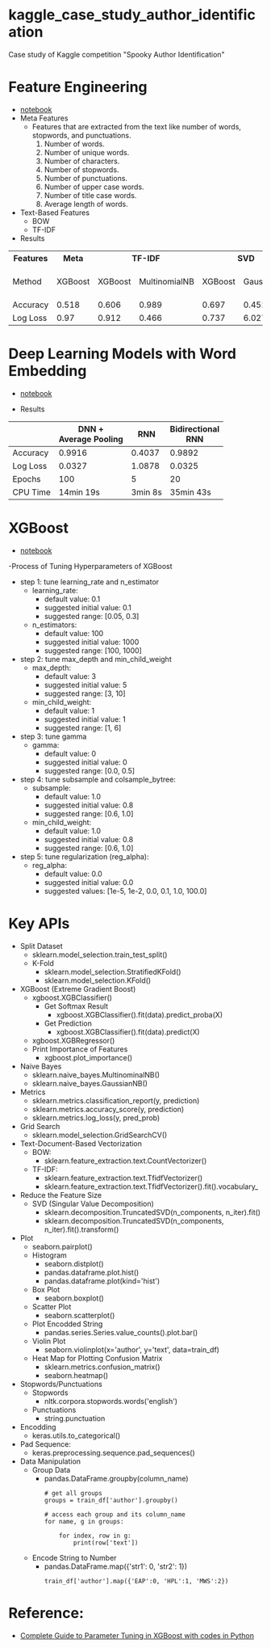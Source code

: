 # kaggle_case_study_author_identification
Case study of Kaggle competition "Spooky Author Identification"

# Feature Engineering
- [notebook](https://github.com/Brandon-HY-Lin/kaggle_case_study_author_identification/blob/master/step_2_feature_engineering.ipynb)
- Meta Features
    - Features that are extracted from the text like number of words, stopwords, and punctuations.
        1. Number of words.
        1. Number of unique words.
        1. Number of characters.
        1. Number of stopwords.
        1. Number of punctuations.
        1. Number of upper case words.
        1. Number of title case words.
        1. Average length of words.
- Text-Based Features
    - BOW
    - TF-IDF
- Results
    
<table>
  <tr>
    <th>Features</th>
    <th>Meta</th>
    <th colspan="2">TF-IDF</th>
    <th colspan="2">SVD</th>
    <th colspan="3">SVD+Meta</th>
  </tr>
  <tr>
    <td>Method</td>
    <td>XGBoost</td>
    <td>XGBoost</td>
    <td>MultinomialNB</td>
    <td>XGBoost</td>
    <td>GaussianNB</td>
    <td>XGBoost</td>
    <td>GaussianNB</td>
    <td>DNN (2 FCs)</td>
  </tr>
  <tr>
    <td>Accuracy</td>
    <td>0.518</td>
    <td>0.606</td>
    <td>0.989</td>
    <td>0.697</td>
    <td>0.451</td>
    <td>0.716</td>
    <td>0.453</td>
    <td>0.6645</td>
  </tr>
  <tr>
    <td>Log Loss</td>
    <td>0.97</td>
    <td>0.912</td>
    <td>0.466</td>
    <td>0.737</td>
    <td>6.027</td>
    <td>0.709</td>
    <td>5.795</td>
    <td>0.7784</td>
  </tr>
</table>
 
 # Deep Learning Models with Word Embedding 
- [notebook](https://github.com/Brandon-HY-Lin/kaggle_case_study_author_identification/blob/master/step_3_word_embedding_and_keras.ipynb)

- Results


|          | DNN + <br>Average Pooling | RNN     | Bidirectional<br>RNN |
|----------|-----------------------|---------|-------------------|
| Accuracy | 0.9916                | 0.4037  | 0.9892            |
| Log Loss | 0.0327                | 1.0878  | 0.0325            |
| Epochs   | 100                   | 5       | 20                |
| CPU Time | 14min 19s             | 3min 8s | 35min 43s         |
 

# XGBoost
- [notebook](https://github.com/Brandon-HY-Lin/kaggle_case_study_author_identification/blob/master/step_0_xgboost_classification_tuning_params.ipynb)

-Process of Tuning Hyperparameters of XGBoost
  - step 1: tune learning_rate and n_estimator
    - learning_rate:
      - default value: 0.1
      - suggested initial value: 0.1
      - suggested range: [0.05, 0.3]
    - n_estimators:
      - default value: 100
      - suggested initial value: 1000
      - suggested range: [100, 1000]
  - step 2: tune max_depth and min_child_weight
    - max_depth:
      - default value: 3
      - suggested initial value: 5
      - suggested range: [3, 10]
    - min_child_weight:
      - default value: 1
      - suggested initial value: 1
      - suggested range: [1, 6]
  - step 3: tune gamma
    - gamma:
      - default value: 0
      - suggested initial value: 0
      - suggested range: [0.0, 0.5]
  - step 4: tune subsample and colsample_bytree:
    - subsample:
      - default value: 1.0
      - suggested initial value: 0.8
      - suggested range: [0.6, 1.0]
    - min_child_weight:
      - default value: 1.0
      - suggested initial value: 0.8
      - suggested range: [0.6, 1.0]
  - step 5: tune regularization (reg_alpha):
    - reg_alpha:
      - default value: 0.0
      - suggested initial value: 0.0
      - suggested values: [1e-5, 1e-2, 0.0, 0.1, 1.0, 100.0]

# Key APIs
- Split Dataset
  - sklearn.model_selection.train_test_split()
  - K-Fold
    - sklearn.model_selection.StratifiedKFold()
    - sklearn.model_selection.KFold()
- XGBoost (Extreme Gradient Boost)
  - xgboost.XGBClassifier()
    - Get Softmax Result
        - xgboost.XGBClassifier().fit(data).predict_proba(X)
    - Get Prediction
        - xgboost.XGBClassifier().fit(data).predict(X)
  - xgboost.XGBRegressor()
  - Print Importance of Features
    - xgboost.plot_importance()
- Naive Bayes
    - sklearn.naive_bayes.MultinominalNB()
    - sklearn.naive_bayes.GaussianNB()
- Metrics
  - sklearn.metrics.classification_report(y, prediction)
  - sklearn.metrics.accuracy_score(y, prediction)
  - sklearn.metrics.log_loss(y, pred_prob)
- Grid Search
  - sklearn.model_selection.GridSearchCV()
- Text-Document-Based Vectorization
    - BOW:
        - sklearn.feature_extraction.text.CountVectorizer()
    - TF-IDF:
        - sklearn.feature_extraction.text.TfidfVectorizer()
        - sklearn.feature_extraction.text.TfidfVectorizer().fit().vocabulary_
- Reduce the Feature Size
  - SVD (Singular Value Decomposition)
    - sklearn.decomposition.TruncatedSVD(n_components, n_iter).fit()
    - sklearn.decomposition.TruncatedSVD(n_components, n_iter).fit().transform()
- Plot
  - seaborn.pairplot()
  - Histogram
    - seaborn.distplot()
    - pandas.dataframe.plot.hist()
    - pandas.dataframe.plot(kind='hist')
  - Box Plot
    - seaborn.boxplot()
  - Scatter Plot
    - seaborn.scatterplot()
  - Plot Encodded String
    - pandas.series.Series.value_counts().plot.bar()
  - Violin Plot
    - seaborn.violinplot(x='author', y='text', data=train_df)
  - Heat Map for Plotting Confusion Matrix
    - sklearn.metrics.confusion_matrix()
    - seaborn.heatmap()
- Stopwords/Punctuations
    - Stopwords
        - nltk.corpora.stopwords.words('english')
    - Punctuations
        - string.punctuation
- Encodding
    - keras.utils.to_categorical()
- Pad Sequence:
    - keras.preprocessing.sequence.pad_sequences()
- Data Manipulation
    - Group Data
        - pandas.DataFrame.groupby(column_name)
            ```
            # get all groups
            groups = train_df['author'].groupby()
            
            # access each group and its column_name
            for name, g in groups:
                
                for index, row in g:
                    print(row['text'])
            ```
    - Encode String to Number
        - pandas.DataFrame.map({'str1': 0, 'str2': 1})
            ```
            train_df['author'].map({'EAP':0, 'HPL':1, 'MWS':2})
            ```


# Reference:
- [Complete Guide to Parameter Tuning in XGBoost with codes in Python](https://www.analyticsvidhya.com/blog/2016/03/complete-guide-parameter-tuning-xgboost-with-codes-python/)
